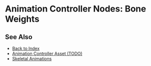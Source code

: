 # Animation Controller Nodes: Bone Weights

<!-- PAGE IS TODO -->

## See Also

* [Back to Index](../../../index.md)
* [Animation Controller Asset (TODO)](animation-controller-asset.md)
* [Skeletal Animations](../skeletal-animation-overview.md)
